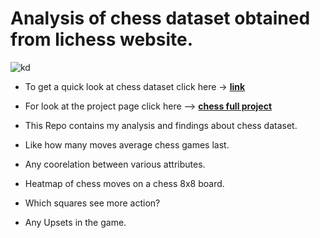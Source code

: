 # Analysis of chess dataset obtained from lichess website.
![kd](https://images.chesscomfiles.com/uploads/v1/article/17623.87bb05cd.668x375o.47d81802f1eb@2x.jpeg)



* To get a quick look at chess dataset click here -> [**link**](https://shadab4150.github.io/chess-Analysis-lichess-/chessprofilereport.html)

* For look at the project page click here --> [**chess full project**](https://shadab4150.github.io/chess-Analysis-lichess-/chess_EDAfinal3.html)


* This Repo contains my analysis and findings about chess dataset.
* Like how many moves average chess games last.
* Any coorelation between various attributes.
* Heatmap of chess moves on a chess 8x8 board.
* Which squares see more action?
* Any Upsets in the game.
